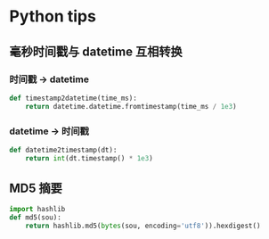 # Python tips

## 毫秒时间戳与 datetime 互相转换

### 时间戳 -> datetime

```py
def timestamp2datetime(time_ms):
    return datetime.datetime.fromtimestamp(time_ms / 1e3)
```

### datetime -> 时间戳

```py
def datetime2timestamp(dt):
	return int(dt.timestamp() * 1e3)
```

## MD5 摘要

```py
import hashlib
def md5(sou):
	return hashlib.md5(bytes(sou, encoding='utf8')).hexdigest()
```
